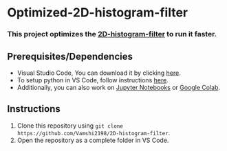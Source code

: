 # Optimized-2D-histogram-filter

### This project optimizes the [2D-histogram-filter](https://github.com/Vamshi2198/2D-histogram-filter) to run it faster.

## Prerequisites/Dependencies
* Visual Studio Code, You can download it by clicking [here](https://code.visualstudio.com/download).
* To setup python in VS Code, follow instructions [here](https://code.visualstudio.com/docs/python/python-tutorial).
* Additionally, you can also work on [Jupyter Notebooks](https://jupyter.readthedocs.io/en/latest/install.html) or [Google Colab](https://colab.research.google.com/notebooks/intro.ipynb).

## Instructions
1. Clone this repository using `git clone https://github.com/Vamshi2198/2D-histogram-filter`.
2. Open the repository as a complete folder in VS Code.
